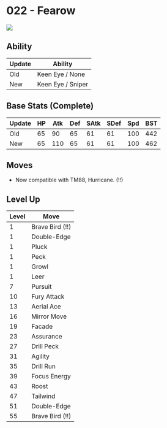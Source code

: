 # 022 - Fearow
![][022]

## Ability

Update | Ability
---    | ---
Old    | Keen Eye / None
New    | Keen Eye / Sniper

## Base Stats (Complete)

Update | HP | Atk | Def | SAtk | SDef | Spd | BST
---    | ---| --- | --- | ---  | ---  | --- | ---
Old    | 65 |  90 |  65 |  61  |  61  |  100  |  442
New    | 65 |  110 |  65 |  61  |  61  |  100  |  462

## Moves

 - Now compatible with TM88, Hurricane. (!!)

## Level Up

Level | Move
---   | ---
  1   | Brave Bird (!!)
  1   | Double-Edge
  1   | Pluck
  1   | Peck
  1   | Growl
  1   | Leer
  7   | Pursuit
 10   | Fury Attack
 13   | Aerial Ace
 16   | Mirror Move
 19   | Facade
 23   | Assurance
 27   | Drill Peck
 31   | Agility
 35   | Drill Run
 39   | Focus Energy
 43   | Roost
 47   | Tailwind
 51   | Double-Edge
 55   | Brave Bird (!!)



[022]: /img/pokemon/022.png
